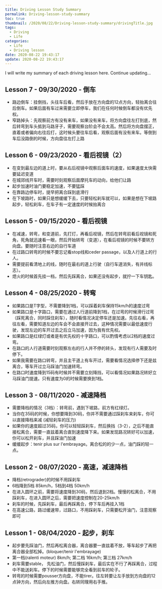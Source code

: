 ```yaml
---
title: Driving Lesson Study Summary
permalink: Driving-lesson-study-summary
toc: true
thumbnail: /2020/08/22/Driving-lesson-study-summary/drivingTitle.jpg
tags:
  - Driving
  - Life
categories:
  - Life
  - Driving lesson
date: 2020-08-22 19:43:17
update: 2020-08-22 19:43:17
---
```


I will write my summary of each driving lesson here. Continue updating...

<!-- more -->
## **Lesson 7 - 09/30/2020 - 倒车**
-   路边倒车：挂倒挡，头往车后看，然后手放在方向盘的12点方向，轻抬离合往后倒车。如果后面有车过来需要立即停车，我们在任何时候倒车都没有优先权。
-   窄路掉头：先观察前方有没有来车，如果没有来车，将方向盘往左打到底，然后转弯到车头抵到马路牙子，需要观察台阶会不会太高。然后将方向盘摆正，直着或者偏向右往后打，这时候头要往车后看，观察后面有没有来车。等倒到车后没路倒的时候，方向盘往左打上路

## **Lesson 6 - 09/23/2020 - 看后视镜（2）**
-   在变到最左边的道上时，要从右后视镜中观察后面车的速度，如果速度太快需要延迟变道
-   在城郊线开车时，需要时刻观察后面摩托车的动向，给他们让路
-   起步加速时油门要稳定加速，不要猛踩
-   在靠路边停车时，提早把离合踩到底滑行
-   在下坡路时，如果只是想缓缓下去，只要轻松刹车就可以，如果是想在下坡路起步，轻松刹车，在车子有一定速度的时候抬离合

## **Lesson 5 - 09/15/2020 - 看后视镜**
-   在减速，转弯，和变道前，先打灯，再看后视镜，然后在转弯前看后视镜和死角，死角就迅速看一眼，然后开始转弯（变道），在看后视镜的时候不要转方向盘。要随时注意右边的自行车道
-   在过路口转弯的时候不要忘记看stop线和ceder passage，以及人行道上的行人。
-   需要提前看清地上的线，随时在最右的道上行驶（自行车道消失，有并线标志）。
-   熄火的时候首先挂一档，然后先踩离合，如果还没有起步，就拧一下车钥匙。


## **Lesson 4 - 08/25/2020 - 转弯**
-   如果路口是T字型，不需要降到1档，可以踩着刹车保持15km/h的速度过弯
-   如果路口是十字路口，需要在通过人行道前降到1档，在过弯的时候滑行过弯（踩死离合，同时踩住刹车），随时看情况决定停车还是加速。先往右看，再往左看，需要知道左边的车会不会直接开过去，这种情况需要以最低速度行驶，发现左边的车开过去之后立马加速，因为我有优先权。
-   如果路口是红绿灯或者是有优先权的十字路口，可以酌情考虑以2档的速度过弯。
-   在路口的人行道需要时刻观察左右的行人并不停的转头，发现有行人需要及时停下。
-   如果我需要在路口转弯，并且主干道上有车开过，需要看情况选择停下还是兹离合，等车开过立马踩油门加速转弯。
-   在路口时速度降到15码有时候并不需要立刻降挡，可以看情况如果路况转好立马踩油门提速。只有速度为0的时候需要换到1档。

## **Lesson 3 - 08/11/2020 - 减速降档**
-   需要降档的情况（3档）：转弯前，遇到下坡路，前方有红绿灯。
-   当你在35码的时候，你想要降到30码，你并不需要通过踩刹车来刹车，你可以直接降档来减 (减轻刹车的压力) 
-   如果你的速度超过35码，你可以轻轻踩刹车，然后换挡（3-2），之后不能直接松离合，需要一直兹着离合直到速度降下来。如果发现路况转好可以加速，你可以松开刹车，并且踩油门加速
-   缓缓起步：tenir plus sur l'embrayage。离合松的的少一点，油门踩的轻一点。


## **Lesson 2 - 08/07/2020 - 高速，减速降档**

-   降档(retrograder)的时候不用踩刹车
-   6档降到5档 85km/h，5档到4档 50km/h
-   在进入圆环之前，需要将速度降到30码，然后退到2档。慢慢的松离合，不用踩刹车，在进入圆环之后，需要把速度控制在20-25km/h
-   刹车的时候，先踩刹车，最后再踩离合，停下车后再挂入1档
-   在高速公路，路过缓速带，过路口，不用踩刹车，只需要松开油门，注意观察即可

## **Lesson 1 - 08/04/2020 - 起步，刹车**

-   起步要先踩油门，然后再松离合器，离合器要一直兹着不放，等车起步了再把离合器全部松掉。(bloquer/tenir l'embrayage)
-   第一档(ralenti moteur) 8km/h; 第二档 16km/h; 第三档 27km/h
-   刹车需要stable， 先松油门，然后慢踩刹车，最后实在不行了再踩离合，过程中不能送刹车。停下的时候需要能够完全看到前车的轮子。
-   转弯的时候需要pousser方向盘，不能tirer。往左转要让左手放到方向盘的12点钟方向，然后向左推方向盘。右转同理用右手推。




